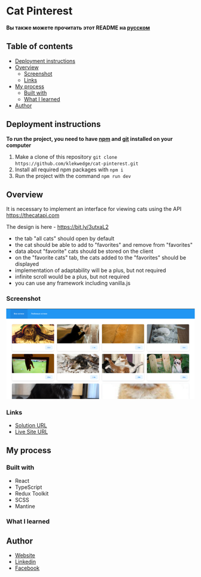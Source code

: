 # Cat Pinterest

**Вы также можете прочитать этот README на [русском](https://github.com/klekwedge/cat-pinterest/blob/main/README.md)**

## Table of contents

- [Deployment instructions](#deployment-instructions)
- [Overview](#overview)
  - [Screenshot](#screenshot)
  - [Links](#links)
- [My process](#my-process)
  - [Built with](#built-with)
  - [What I learned](#what-i-learned)
- [Author](#author)

## Deployment instructions

**To run the project, you need to have [npm](https://nodejs.org/en/) and [git](https://git-scm.com/downloads) installed on your computer**

1. Make a clone of this repository ```git clone https://github.com/klekwedge/cat-pinterest.git```
2. Install all required npm packages with ```npm i```
3. Run the project with the command ```npm run dev```

## Overview

It is necessary to implement an interface for viewing cats using the API https://thecatapi.com

The design is here - https://bit.ly/3utxaL2

- the tab "all cats" should open by default
- the cat should be able to add to "favorites" and remove from "favorites"
- data about "favorite" cats should be stored on the client
- on the "favorite cats" tab, the cats added to the "favorites" should be displayed
- implementation of adaptability will be a plus, but not required
- infinite scroll would be a plus, but not required
- you can use any framework including vanilla.js

### Screenshot

![Main screen](./preview/screenshot.png)

### Links

- [Solution URL](https://github.com/klekwedge/cat-pinterest)
- [Live Site URL](https://klekwedge-cat-pinterest.vercel.app/)

## My process

### Built with

- React
- TypeScript
- Redux Toolkit
- SCSS
- Mantine

### What I learned

## Author

- [Website](https://klekwedge-cv.vercel.app/)
- [Linkedin](https://www.linkedin.com/in/klekwedge/)
- [Facebook](https://www.facebook.com/klekwedge)

